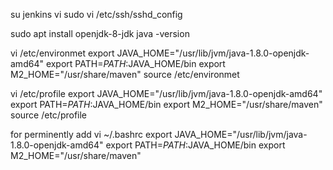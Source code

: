 su jenkins
vi sudo
vi /etc/ssh/sshd_config

sudo apt install openjdk-8-jdk
java -version

vi /etc/environmet
export JAVA_HOME="/usr/lib/jvm/java-1.8.0-openjdk-amd64"
export PATH=$PATH:$JAVA_HOME/bin
export M2_HOME="/usr/share/maven"
source /etc/environmet 

vi /etc/profile
export JAVA_HOME="/usr/lib/jvm/java-1.8.0-openjdk-amd64"
export PATH=$PATH:$JAVA_HOME/bin
export M2_HOME="/usr/share/maven"
source /etc/profile



for perminently add
vi ~/.bashrc
export JAVA_HOME="/usr/lib/jvm/java-1.8.0-openjdk-amd64"
export PATH=$PATH:$JAVA_HOME/bin
export M2_HOME="/usr/share/maven"


